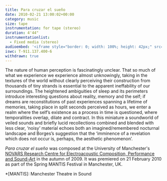```yaml
---
title: Para cruzar el sueño
date: 2010-02-21 13:00:02+00:00
category: music
size: tape
instrumentation: for tape (stereo)
duration: 4'44"
instrumentationlist:
  - Fixed media (stereo)
audioembed: '<iframe style="border: 0; width: 100%; height: 42px;" src="http://bandcamp.com/EmbeddedPlayer/track=1657433167/size=small/bgcol=ffffff/linkcol=0687f5/transparent=true/" seamless><a href="http://hear.chrisswithinbank.net/track/para-cruzar-el-sue-o">Para cruzar el sueño by Chris Swithinbank</a></iframe>'
iswc: T-911.137.400-6
withdrawn: true
---
```


The nature of human perception is fascinatingly unclear. That so much of what we experience we experience almost unknowingly, taking in the textures of the world without clearly perceiving their construction from thousands of tiny strands is essential to the apparent ineffability of our surroundings. The heightened ambiguities of sleep and its perimeters introduce interesting questions about reality, memory and the self; if dreams are reconstitutions of past experiences spanning a lifetime of memories, taking place in split seconds perceived as hours, we enter a realm where the self’s existence as a process in time is questioned, where temporalities overlap, dilate and contract. In this miniature a soundworld of veiled sounds and briefly lucid recollections combined and blended with less clear, ‘noisy’ material echoes both an imagined/remembered nocturnal landscape and Borges’s suggestion that the ‘imminence of a revelation which does not occur is, perhaps, the aesthetic phenomenon’.

_Para cruzar el sueño_ was composed at the University of Manchester's [NOVARS Research Centre for Electroacoustic Composition, Performance and Sound-Art](http://www.novars.manchester.ac.uk/) in the autumn of 2009. It was premiered on 21 February 2010 as part of the Spring MANTIS Festival in Manchester, UK.

  *[MANTIS]: Manchester Theatre in Sound
